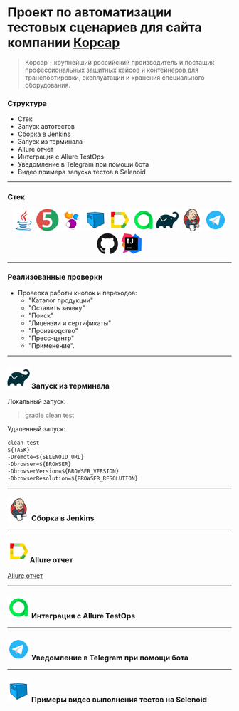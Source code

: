 # Проект по автоматизации тестовых сценариев для сайта компании [Корсар](https://korsarcase.ru/)

> Корсар - крупнейший российский производитель и постащик профессиональных защитных кейсов и контейнеров
> для транспортировки, эксплуатации и хранения специального оборудования.

### Структура


* Стек
* Запуск автотестов
* Сборка в Jenkins
* Запуск из терминала
* Allure отчет
* Интеграция с Allure TestOps
*  Уведомление в Telegram при помощи бота
* Видео примера запуска тестов в Selenoid
---

### Стек

<p align="center">  
<a href="https://www.java.com/"><img src='media/icons/java.svg' width="50"/></a> 
<a href="https://junit.org/junit5/"><img src='media/icons/junit.svg' width="50"/></a> 
<a href="https://selenide.org/"><img src='media/icons/Selenide.svg' width="50"/></a> 
<a href="https://aerokube.com/selenoid/"><img src='media/icons/Selenoid.svg' width="50"/></a> 
<a href="https://allurereport.org/"><img src='media/icons/Allure_Report.svg' width="50"/></a> 
<img src='media/icons/Allure_TO.svg' width="50"/></a> 
<a href="https://gradle.org/"><img src='media/icons/gradle.svg' width="50"/></a> 
<a href="https://www.jenkins.io/"><img src='media/icons/jenkins.svg' width="50"/></a> 
<a href="https://web.telegram.org/"><img src='media/icons/telegram.svg' width="50"/></a> 
<a href="https://github.com/"><img src='media/icons/github.svg' width="50"/></a> 
<a href="https://www.jetbrains.com/idea/"><img src='media/icons/intellij.svg' width="50"/></a> 
</p>

---
### Реализованные проверки
- Проверка работы кнопок и переходов:
  - "Каталог продукции"
  - "Оставить заявку"
  - "Поиск"
  - "Лицензии и сертификаты"
  - "Производство"
  - "Пресс-центр"
  - "Применение".

---
### <img src='media/icons/gradle.svg' width="50"/> Запуск из терминала

Локальный запуск:

>gradle clean test
>
Удаленный запуск:
```
clean test
${TASK} 
-Dremote=${SELENOID_URL}  
-Dbrowser=${BROWSER}  
-DbrowserVersion=${BROWSER_VERSION}  
-DbrowserResolution=${BROWSER_RESOLUTION}
```

---
### <img src='media/icons/jenkins.svg' width="50"/> Сборка в Jenkins

---

### <img src='media/icons/Allure_Report.svg' width="50"/>Allure отчет
[Allure отчет]()

---
### <img src='media/icons/Allure_TO.svg' width="50"/> Интеграция с Allure TestOps

---
### <img src='media/icons/telegram.svg' width="50"/> Уведомление в Telegram при помощи бота

---
### <img src='media/icons/Selenoid.svg' width="50"/> Примеры видео выполнения тестов на Selenoid
